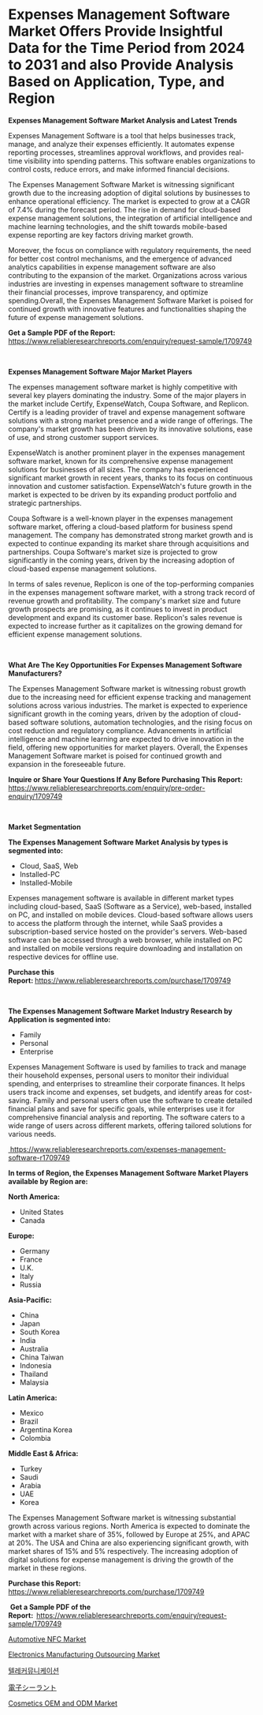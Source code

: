 <p><h1>Expenses Management Software Market Offers Provide Insightful Data for the Time Period from 2024 to 2031 and also Provide Analysis Based on Application, Type, and Region</h1></p><p><strong>Expenses Management Software Market Analysis and Latest Trends</strong></p>
<p><p>Expenses Management Software is a tool that helps businesses track, manage, and analyze their expenses efficiently. It automates expense reporting processes, streamlines approval workflows, and provides real-time visibility into spending patterns. This software enables organizations to control costs, reduce errors, and make informed financial decisions.</p><p>The Expenses Management Software Market is witnessing significant growth due to the increasing adoption of digital solutions by businesses to enhance operational efficiency. The market is expected to grow at a CAGR of 7.4% during the forecast period. The rise in demand for cloud-based expense management solutions, the integration of artificial intelligence and machine learning technologies, and the shift towards mobile-based expense reporting are key factors driving market growth.</p><p>Moreover, the focus on compliance with regulatory requirements, the need for better cost control mechanisms, and the emergence of advanced analytics capabilities in expense management software are also contributing to the expansion of the market. Organizations across various industries are investing in expenses management software to streamline their financial processes, improve transparency, and optimize spending.Overall, the Expenses Management Software Market is poised for continued growth with innovative features and functionalities shaping the future of expense management solutions.</p></p>
<p><strong>Get a Sample PDF of the Report:&nbsp;</strong> <a href="https://www.reliableresearchreports.com/enquiry/request-sample/1709749">https://www.reliableresearchreports.com/enquiry/request-sample/1709749</a></p>
<p>&nbsp;</p>
<p><strong>Expenses Management Software Major Market Players</strong></p>
<p><p>The expenses management software market is highly competitive with several key players dominating the industry. Some of the major players in the market include Certify, ExpenseWatch, Coupa Software, and Replicon. Certify is a leading provider of travel and expense management software solutions with a strong market presence and a wide range of offerings. The company's market growth has been driven by its innovative solutions, ease of use, and strong customer support services.</p><p>ExpenseWatch is another prominent player in the expenses management software market, known for its comprehensive expense management solutions for businesses of all sizes. The company has experienced significant market growth in recent years, thanks to its focus on continuous innovation and customer satisfaction. ExpenseWatch's future growth in the market is expected to be driven by its expanding product portfolio and strategic partnerships.</p><p>Coupa Software is a well-known player in the expenses management software market, offering a cloud-based platform for business spend management. The company has demonstrated strong market growth and is expected to continue expanding its market share through acquisitions and partnerships. Coupa Software's market size is projected to grow significantly in the coming years, driven by the increasing adoption of cloud-based expense management solutions.</p><p>In terms of sales revenue, Replicon is one of the top-performing companies in the expenses management software market, with a strong track record of revenue growth and profitability. The company's market size and future growth prospects are promising, as it continues to invest in product development and expand its customer base. Replicon's sales revenue is expected to increase further as it capitalizes on the growing demand for efficient expense management solutions.</p></p>
<p>&nbsp;</p>
<p><strong>What Are The Key Opportunities For Expenses Management Software Manufacturers?</strong></p>
<p><p>The Expenses Management Software market is witnessing robust growth due to the increasing need for efficient expense tracking and management solutions across various industries. The market is expected to experience significant growth in the coming years, driven by the adoption of cloud-based software solutions, automation technologies, and the rising focus on cost reduction and regulatory compliance. Advancements in artificial intelligence and machine learning are expected to drive innovation in the field, offering new opportunities for market players. Overall, the Expenses Management Software market is poised for continued growth and expansion in the foreseeable future.</p></p>
<p><strong>Inquire or Share Your Questions If Any Before Purchasing This Report:</strong> <a href="https://www.reliableresearchreports.com/enquiry/pre-order-enquiry/1709749">https://www.reliableresearchreports.com/enquiry/pre-order-enquiry/1709749</a></p>
<p>&nbsp;</p>
<p><strong>Market Segmentation</strong></p>
<p><strong>The Expenses Management Software Market Analysis by types is segmented into:</strong></p>
<p><ul><li>Cloud, SaaS, Web</li><li>Installed-PC</li><li>Installed-Mobile</li></ul></p>
<p><p>Expenses management software is available in different market types including cloud-based, SaaS (Software as a Service), web-based, installed on PC, and installed on mobile devices. Cloud-based software allows users to access the platform through the internet, while SaaS provides a subscription-based service hosted on the provider's servers. Web-based software can be accessed through a web browser, while installed on PC and installed on mobile versions require downloading and installation on respective devices for offline use.</p></p>
<p><strong>Purchase this Report:&nbsp;</strong><a href="https://www.reliableresearchreports.com/purchase/1709749">https://www.reliableresearchreports.com/purchase/1709749</a></p>
<p>&nbsp;</p>
<p><strong>The Expenses Management Software Market Industry Research by Application is segmented into:</strong></p>
<p><ul><li>Family</li><li>Personal</li><li>Enterprise</li></ul></p>
<p><p>Expenses Management Software is used by families to track and manage their household expenses, personal users to monitor their individual spending, and enterprises to streamline their corporate finances. It helps users track income and expenses, set budgets, and identify areas for cost-saving. Family and personal users often use the software to create detailed financial plans and save for specific goals, while enterprises use it for comprehensive financial analysis and reporting. The software caters to a wide range of users across different markets, offering tailored solutions for various needs.</p></p>
<p><a href="https://www.reliableresearchreports.com/expenses-management-software-r1709749">&nbsp;https://www.reliableresearchreports.com/expenses-management-software-r1709749</a></p>
<p><strong>In terms of Region, the Expenses Management Software Market Players available by Region are:</strong></p>
<p>
    <p> <strong> North America: </strong>
        <ul>
            <li>United States</li>
            <li>Canada</li>
        </ul>
        </p> 
    <p> <strong> Europe: </strong>
        <ul>
            <li>Germany</li>
            <li>France</li>
            <li>U.K.</li>
            <li>Italy</li>
            <li>Russia</li>
        </ul>
        </p> 
    <p> <strong> Asia-Pacific: </strong>
        <ul>
            <li>China</li>
            <li>Japan</li>
            <li>South Korea</li>
            <li>India</li>
            <li>Australia</li>
            <li>China Taiwan</li>
            <li>Indonesia</li>
            <li>Thailand</li>
            <li>Malaysia</li>
        </ul>
        </p> 
    <p> <strong> Latin America: </strong>
        <ul>
            <li>Mexico</li>
            <li>Brazil</li>
            <li>Argentina Korea</li>
            <li>Colombia</li>
        </ul>
        </p> 
    <p> <strong> Middle East & Africa: </strong>
        <ul>
            <li>Turkey</li>
            <li>Saudi</li>
            <li>Arabia</li>
            <li>UAE</li>
            <li>Korea</li>
        </ul>
    </p>
    </p>
<p><p>The Expenses Management Software market is witnessing substantial growth across various regions. North America is expected to dominate the market with a market share of 35%, followed by Europe at 25%, and APAC at 20%. The USA and China are also experiencing significant growth, with market shares of 15% and 5% respectively. The increasing adoption of digital solutions for expense management is driving the growth of the market in these regions.</p></p>
<p><strong>Purchase this Report: </strong><a href="https://www.reliableresearchreports.com/purchase/1709749">https://www.reliableresearchreports.com/purchase/1709749</a></p>
<p>&nbsp;<strong>Get a Sample PDF of the Report:&nbsp;&nbsp;</strong><a href="https://www.reliableresearchreports.com/enquiry/request-sample/1709749">https://www.reliableresearchreports.com/enquiry/request-sample/1709749</a></p>
<p><strong></strong></p>
<p><p><a href="https://github.com/RosemarieLeffler2023/Market-Research-Report-List-1/blob/main/automotive-nfc-market.md">Automotive NFC Market</a></p><p><a href="https://github.com/nancykennedykellievqfqt2/Market-Research-Report-List-2/blob/main/electronics-manufacturing-outsourcing-market.md">Electronics Manufacturing Outsourcing Market</a></p><p><a href="https://github.com/durgin521/Market-Research-Report-List-1/blob/main/772987659280.md">텔레커뮤니케이션</a></p><p><a href="https://github.com/schmahlson/Market-Research-Report-List-1/blob/main/182109513407.md">電子シーラント</a></p><p><a href="https://www.linkedin.com/pulse/cosmetics-oem-odm-market-size-growth-outlook-from-2024-fudif">Cosmetics OEM and ODM Market</a></p></p>